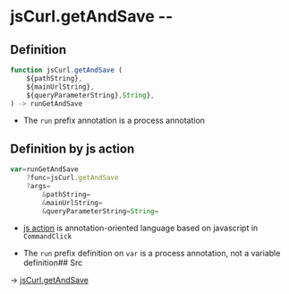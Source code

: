 # jsCurl.getAndSave --

## Definition

```js.js
function jsCurl.getAndSave (
	${pathString},
	${mainUrlString},
	${queryParameterString},String},
) -> runGetAndSave
```

- The `run` prefix annotation is a process annotation
## Definition by js action

```js.js
var=runGetAndSave
	?func=jsCurl.getAndSave 
	?args=
		&pathString=
		&mainUrlString=
		&queryParameterString=String=
```

- [js action](#) is annotation-oriented language based on javascript in `CommandClick`

- The `run` prefix definition on `var` is a process annotation, not a variable definition## Src

-> [jsCurl.getAndSave ](https://github.com/puutaro/CommandClick/blob/master/app/src/main/java/com/puutaro/commandclick/fragment_lib/terminal_fragment/js_interface/JsCurl.kt#L42)



